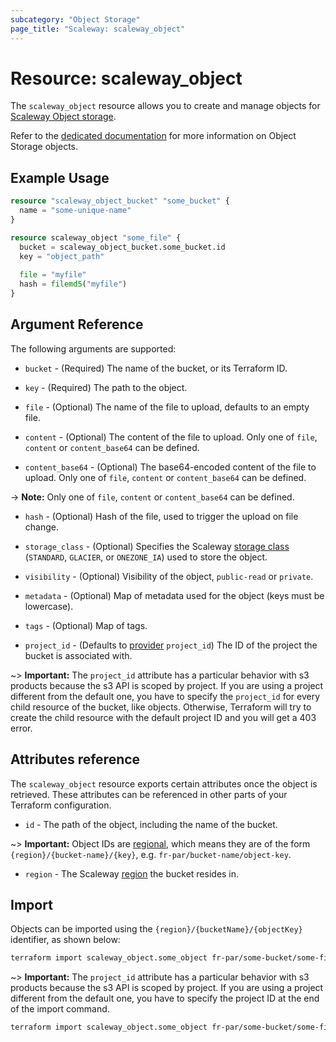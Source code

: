 ```yaml
---
subcategory: "Object Storage"
page_title: "Scaleway: scaleway_object"
---
```


# Resource: scaleway_object

The `scaleway_object` resource allows you to create and manage objects for [Scaleway Object storage](https://www.scaleway.com/en/docs/storage/object/).

Refer to the [dedicated documentation](https://www.scaleway.com/en/docs/storage/object/how-to/upload-files-into-a-bucket/) for more information on Object Storage objects.

## Example Usage

```terraform
resource "scaleway_object_bucket" "some_bucket" {
  name = "some-unique-name"
}

resource scaleway_object "some_file" {
  bucket = scaleway_object_bucket.some_bucket.id
  key = "object_path"
  
  file = "myfile"
  hash = filemd5("myfile")
}
```

## Argument Reference

The following arguments are supported:

* `bucket` - (Required) The name of the bucket, or its Terraform ID.

* `key` - (Required) The path to the object.

* `file` - (Optional) The name of the file to upload, defaults to an empty file. 

* `content` - (Optional) The content of the file to upload. Only one of `file`, `content` or `content_base64` can be defined.

* `content_base64` - (Optional) The base64-encoded content of the file to upload. Only one of `file`, `content` or `content_base64` can be defined.

-> **Note:** Only one of `file`, `content` or `content_base64` can be defined.

* `hash` - (Optional) Hash of the file, used to trigger the upload on file change.

* `storage_class` - (Optional) Specifies the Scaleway [storage class](https://www.scaleway.com/en/docs/storage/object/concepts/#storage-class) (`STANDARD`, `GLACIER`, or `ONEZONE_IA`) used to store the object.

* `visibility` - (Optional) Visibility of the object, `public-read` or `private`.

* `metadata` - (Optional) Map of metadata used for the object (keys must be lowercase).

* `tags` - (Optional) Map of tags.

* `project_id` - (Defaults to [provider](../index.md#arguments-reference) `project_id`) The ID of the project the bucket is associated with.

~> **Important:** The `project_id` attribute has a particular behavior with s3 products because the s3 API is scoped by project.
If you are using a project different from the default one, you have to specify the `project_id` for every child resource of the bucket,
like objects. Otherwise, Terraform will try to create the child resource with the default project ID and you will get a 403 error.

## Attributes reference

The `scaleway_object` resource exports certain attributes once the object is retrieved. These attributes can be referenced in other parts of your Terraform configuration.

* `id` - The path of the object, including the name of the bucket.

~> **Important:** Object IDs are [regional](../guides/regions_and_zones.md#resource-ids), which means they are of the form `{region}/{bucket-name}/{key}`, e.g. `fr-par/bucket-name/object-key`.

* `region` - The Scaleway [region](../guides/regions_and_zones.md) the bucket resides in.

## Import

Objects can be imported using the `{region}/{bucketName}/{objectKey}` identifier, as shown below:

```bash
terraform import scaleway_object.some_object fr-par/some-bucket/some-file
```

~> **Important:** The `project_id` attribute has a particular behavior with s3 products because the s3 API is scoped by project.
If you are using a project different from the default one, you have to specify the project ID at the end of the import command.

```bash
terraform import scaleway_object.some_object fr-par/some-bucket/some-file@xxxxxxx-xxxx-xxxx-xxxx-xxxxxxxxx
```